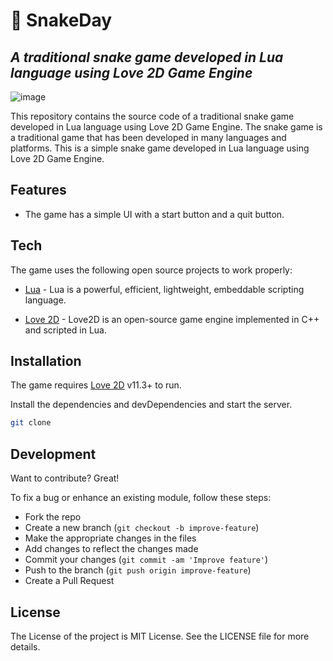 # 🐍	SnakeDay
## _A traditional snake game developed in Lua language using Love 2D Game Engine_

![image](https://github.com/g3rley/SnakeDay/assets/96620547/a5e794a9-a913-41eb-8d41-7627ec85e7b4)

This repository contains the source code of a traditional snake game developed in Lua language using Love 2D Game Engine. The snake game is a traditional game that has been developed in many languages and platforms. This is a simple snake game developed in Lua language using Love 2D Game Engine. 

## Features

- The game has a simple UI with a start button and a quit button.

## Tech

The game uses the following open source projects to work properly:

- [Lua](https://www.lua.org/) - Lua is a powerful, efficient, lightweight, embeddable scripting language.

- [Love 2D](https://love2d.org/) - Love2D is an open-source game engine implemented in C++ and scripted in Lua.

## Installation

The game requires [Love 2D](https://love2d.org/) v11.3+ to run.

Install the dependencies and devDependencies and start the server.

```sh
git clone
```

## Development

Want to contribute? Great!

To fix a bug or enhance an existing module, follow these steps:

- Fork the repo
- Create a new branch (`git checkout -b improve-feature`)
- Make the appropriate changes in the files
- Add changes to reflect the changes made
- Commit your changes (`git commit -am 'Improve feature'`)
- Push to the branch (`git push origin improve-feature`)
- Create a Pull Request

## License

The License of the project is MIT License. See the LICENSE file for more details.
